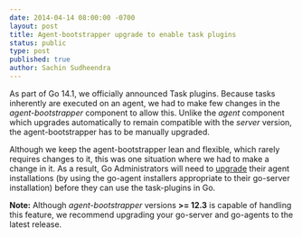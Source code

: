 ```yaml
---
date: 2014-04-14 08:00:00 -0700
layout: post
title: Agent-bootstrapper upgrade to enable task plugins
status: public
type: post
published: true
author: Sachin Sudheendra
---
```


As part of Go 14.1, we officially announced Task plugins. Because tasks inherently are executed on an agent, we had to make few changes in the *agent-bootstrapper* component to allow this. Unlike the *agent* component which upgrades automatically to remain compatible with the *server* version, the agent-bootstrapper has to be manually upgraded.

Although we keep the agent-bootstrapper lean and flexible, which rarely requires changes to it, this was one situation where we had to make a change in it. As a result, Go Administrators will need to [upgrade](http://go.cd/download) their agent installations (by using the go-agent installers appropriate to their go-server installation) before they can use the task-plugins in Go.

**Note:** Although *agent-bootstrapper* versions **>= 12.3** is capable of handling this feature, we recommend upgrading your go-server and go-agents to the latest release.
